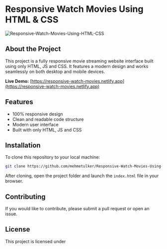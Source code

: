 # Responsive Watch Movies Using HTML & CSS

![Responsive-Watch-Movies-Using-HTML-CSS](./img/Responsive_Food_Website.gif)

## About the Project

This project is a fully responsive movie streaming website interface built using only HTML, JS and CSS. It features a modern design and works seamlessly on both desktop and mobile devices.

**Live Demo:** [https://responsive-watch-movies.netlify.app](https://responsive-watch-movies.netlify.app)

## Features

- 100% responsive design
- Clean and readable code structure
- Modern user interface
- Built with only HTML, JS and CSS

## Installation

To clone this repository to your local machine:

```bash
git clone https://github.com/mehmetulker/Responsive-Watch-Movies-Using-HTML-CSS.git
```

After cloning, open the project folder and launch the `index.html` file in your browser.

## Contributing

If you would like to contribute, please submit a pull request or open an issue.

## License

This project is licensed under
